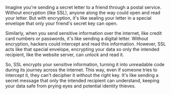 Imagine you're sending a secret letter to a friend through a postal service. Without encryption (like SSL), anyone along the way could open and read your letter. But with encryption, it's like sealing your letter in a special envelope that only your friend's secret key can open.

Similarly, when you send sensitive information over the internet, like credit card numbers or passwords, it's like sending a digital letter. Without encryption, hackers could intercept and read this information. However, SSL acts like that special envelope, encrypting your data so only the intended recipient, like the website server, can unlock and read it.

So, SSL encrypts your sensitive information, turning it into unreadable code during its journey across the internet. This way, even if someone tries to intercept it, they can't decipher it without the right key. It's like sending a secret message that only the intended recipient can understand, keeping your data safe from prying eyes and potential identity thieves.